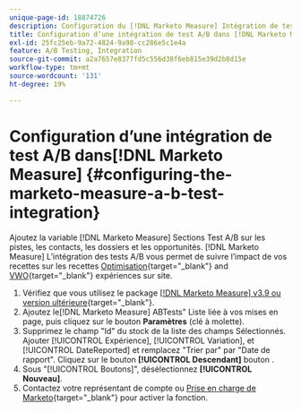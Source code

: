 ```yaml
---
unique-page-id: 18874726
description: Configuration du [!DNL Marketo Measure] Intégration de test A/B - [!DNL Marketo Measure] - Documentation du produit
title: Configuration d’une intégration de test A/B dans [!DNL Marketo Measure]
exl-id: 25fc25eb-9a72-4824-9a98-cc286e5c1e4a
feature: A/B Testing, Integration
source-git-commit: a2a7657e8377fd5c556d38f6eb815e39d2b8d15e
workflow-type: tm+mt
source-wordcount: '131'
ht-degree: 19%

---
```


# Configuration d’une intégration de test A/B dans[!DNL Marketo Measure] {#configuring-the-marketo-measure-a-b-test-integration}

Ajoutez la variable [!DNL Marketo Measure] Sections Test A/B sur les pistes, les contacts, les dossiers et les opportunités. [!DNL Marketo Measure] L’intégration des tests A/B vous permet de suivre l’impact de vos recettes sur les recettes [Optimisation](https://optimizely.com/){target="_blank"} and [VWO](https://vwo.com/){target="_blank"} expériences sur site.

1. Vérifiez que vous utilisez le package [[!DNL Marketo Measure] v3.9 ou version ultérieure](https://appexchange.salesforce.com/appxListingDetail?listingId=a0N3000000B3KLuEAN){target="_blank"}.
1. Ajoutez le[!DNL Marketo Measure] ABTests&quot; Liste liée à vos mises en page, puis cliquez sur le bouton **Paramètres** (clé à molette).
1. Supprimez le champ &quot;Id&quot; du stock de la liste des champs Sélectionnés. Ajouter [!UICONTROL Expérience], [!UICONTROL Variation], et [!UICONTROL DateReported] et remplacez &quot;Trier par&quot; par &quot;Date de rapport&quot;. Cliquez sur le bouton **[!UICONTROL Descendant]** bouton .
1. Sous &quot;[!UICONTROL Boutons]&quot;, désélectionnez **[!UICONTROL Nouveau]**.
1. Contactez votre représentant de compte ou [Prise en charge de Marketo](https://nation.marketo.com/t5/support/ct-p/Support){target="_blank"} pour activer la fonction.
